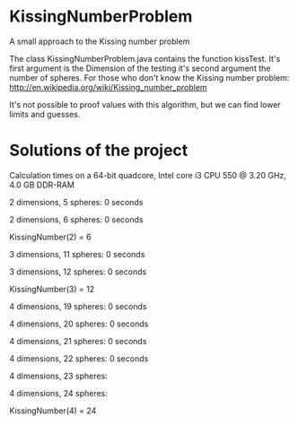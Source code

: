KissingNumberProblem
====================

A small approach to the Kissing number problem

The class KissingNumberProblem.java contains the function kissTest.
It's first argument is the Dimension of the testing it's second argument the number of spheres.
For those who don't know the Kissing number problem: http://en.wikipedia.org/wiki/Kissing_number_problem

It's not possible to proof values with this algorithm, but we can find lower limits and guesses.


Solutions of the project
========================

Calculation times on a 64-bit quadcore, Intel core i3 CPU 550 @ 3.20 GHz, 4.0 GB DDR-RAM

2 dimensions, 5 spheres: 0 seconds

2 dimensions, 6 spheres: 0 seconds

KissingNumber(2) = 6

3 dimensions, 11 spheres: 0 seconds

3 dimensions, 12 spheres: 0 seconds

KissingNumber(3) = 12

4 dimensions, 19 spheres: 0 seconds

4 dimensions, 20 spheres: 0 seconds

4 dimensions, 21 spheres: 0 seconds

4 dimensions, 22 spheres: 0 seconds

4 dimensions, 23 spheres:

4 dimensions, 24 spheres:

KissingNumber(4) = 24
